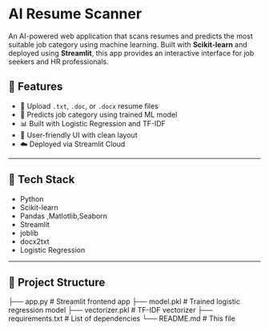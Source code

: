 # AI Resume Scanner

An AI-powered web application that scans resumes and predicts the most suitable job category using machine learning. Built with **Scikit-learn** and deployed using **Streamlit**, this app provides an interactive interface for job seekers and HR professionals.


## 🚀 Features

- 📁 Upload `.txt`, `.doc`, or `.docx` resume files  
- 🤖 Predicts job category using trained ML model  
- 📊 Built with Logistic Regression and TF-IDF  
- 🎨 User-friendly UI with clean layout  
- ☁️ Deployed via Streamlit Cloud  

---

## 📌 Tech Stack

- Python  
- Scikit-learn  
- Pandas ,Matlotlib,Seaborn
- Streamlit  
- joblib  
- docx2txt
- Logistic Regression
  

---

## 📂 Project Structure
├── app.py # Streamlit frontend app
├── model.pkl # Trained logistic regression model
├── vectorizer.pkl # TF-IDF vectorizer
├── requirements.txt # List of dependencies
└── README.md # This file
